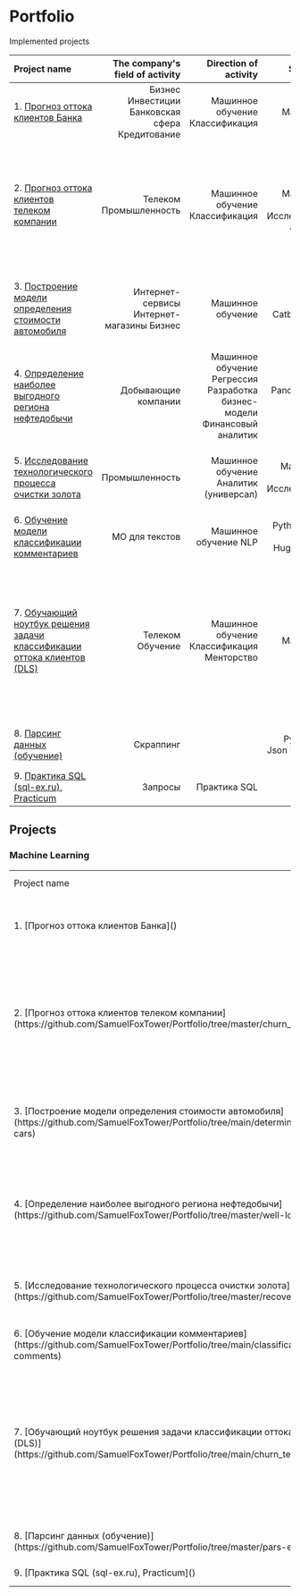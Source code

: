 # Portfolio

Implemented projects

| Project name | The company's field of activity | Direction of activity | Skills and tools | Project objectives            | 
| :---------------- | ----------------: | ----------------: | ----------------: | :---------------------------------: |  
|1. [Прогноз оттока клиентов Банка]()   | Бизнес  Инвестиции Банковская сфера Кредитование | Машинное обучение Классификация | Python Pandas Matplotlib Scikit-learn | На основе данных из банка определить клиента, который может уйти |
|2. [Прогноз оттока клиентов телеком компании](https://github.com/SamuelFoxTower/Portfolio/tree/master/churn_telecom)   | Телеком Промышленность | Машинное обучение Классификация | Python Pandas Matplotlib Scikit-learn Исследовательский анализ данных| По персональным данным некоторых клиентов, информации о тарифе и договорах научиться прогнозировать отток клиентов |
|3. [Построение модели определения стоимости автомобиля](https://github.com/SamuelFoxTower/Portfolio/tree/main/determining-cost-cars) | Интернет-сервисы Интернет-магазины Бизнес | Машинное обучение | Python Pandas Catboost LightGBM | Разработка системы рекомендации стоимости автомобиля на основе его описания | 
|4. [Определение наиболее выгодного региона нефтедобычи](https://github.com/SamuelFoxTower/Portfolio/tree/master/well-locations) | Добывающие компании | Машинное обучение Регрессия Разработка бизнес-модели Финансовый аналитик | Pandas Scikit-learn Bootstrap | На основе данных геологии разведки выбрать район добычи нефти |
|5. [Исследование технологического процесса очистки золота](https://github.com/SamuelFoxTower/Portfolio/tree/master/recovery-gold) | Промышленность | Машинное обучение Аналитик (универсал) | Python Pandas Matplotlib Numpy Scikit-learn Исследовательский анализ | Спрогнозировать концентрацию золота при проведении процесса очистки золота | 
|6. [Обучение модели классификации комментариев](https://github.com/SamuelFoxTower/Portfolio/tree/main/сlassification-comments) | МО для текстов | Машинное обучение NLP | Python Scikit-learn Numpy Torch HuggingFace BERT  | Определение токсичности комментариев | 
|7. [Обучающий ноутбук решения задачи классификации оттока клиентов (DLS)](https://github.com/SamuelFoxTower/Portfolio/tree/main/churn_telecom_DLS) | Телеком Обучение | Машинное обучение Классификация Менторство | Python Pandas Matplotlib Scikit-learn | Данная задача проверялась другими студентами и была выполнена таким образом, чтобы дать возможность посмотреть и подчерпнуть методы хорошей и понятной реализации решения задачи |
|8. [Парсинг данных (обучение)](https://github.com/SamuelFoxTower/Portfolio/tree/master/pars-examples) | Скраппинг |  | Python Requests Json BeautifulSoup4 | Скраппинг товаров с сайта интренет-магазина | 
|9. [Практика SQL (sql-ex.ru), Practicum]() | Запросы | Практика SQL | SQL SQLite3 PostgreSQL | Решение задач тренажера SQL |


## Projects

### Machine Learning

<table>
<tr>
    <td> Project name </td>
    <td>The company's field of activity </td>
    <td> Direction of activity </td>
    <td> Skills and tools </td>
    <td> Project objectives </td>
</tr>
<tr> 
    <td>1. [Прогноз оттока клиентов Банка]() </td>
    <td> Бизнес  Инвестиции Банковская сфера Кредитование </td>
    <td> Машинное обучение Классификация </td>
    <td> Python Pandas Matplotlib Scikit-learn </td>
    <td> На основе данных из банка определить клиента, который может уйти </td>
</tr>
<tr>
<td>2. [Прогноз оттока клиентов телеком компании](https://github.com/SamuelFoxTower/Portfolio/tree/master/churn_telecom) 
    <td> Телеком Промышленность </td>
    <td> Машинное обучение Классификация </td>
    <td> Python Pandas Matplotlib Scikit-learn Исследовательский анализ данных </td>
    <td> По персональным данным некоторых клиентов, информации о тарифе и договорах научиться прогнозировать отток клиентов </td>
</tr>
<tr>
    <td>3. [Построение модели определения стоимости автомобиля](https://github.com/SamuelFoxTower/Portfolio/tree/main/determining-cost-cars) </td>
    <td> Интернет-сервисы Интернет-магазины Бизнес </td> 
    <td> Машинное обучение </td>
    <td> Python Pandas Catboost LightGBM </td>
    <td> Разработка системы рекомендации стоимости автомобиля на основе его описания </td>
</tr>
<tr>
    <td>4. [Определение наиболее выгодного региона нефтедобычи](https://github.com/SamuelFoxTower/Portfolio/tree/master/well-locations) </td>
    <td> Добывающие компании </td>
    <td> Машинное обучение Регрессия Разработка бизнес-модели Финансовый аналитик </td>
    <td> Pandas Scikit-learn Bootstrap </td>
    <td> На основе данных геологии разведки выбрать район добычи нефти</td>
</tr>
<tr>
    <td>5. [Исследование технологического процесса очистки золота](https://github.com/SamuelFoxTower/Portfolio/tree/master/recovery-gold) </td>
    <td> Промышленность </td>
    <td> Машинное обучение Аналитик (универсал) </td>
    <td> Python Pandas Matplotlib Numpy Scikit-learn Исследовательский анализ </td>
    <td> Спрогнозировать концентрацию золота при проведении процесса очистки золота </td>
</tr>
<tr>
    <td>6. [Обучение модели классификации комментариев](https://github.com/SamuelFoxTower/Portfolio/tree/main/сlassification-comments) </td>
    <td> МО для текстов </td>
    <td> Машинное обучение NLP </td>
    <td> Python Scikit-learn Numpy Torch HuggingFace BERT </td>
    <td> Определение токсичности комментариев </td>
</tr>
<tr>
    <td>7. [Обучающий ноутбук решения задачи классификации оттока клиентов (DLS)](https://github.com/SamuelFoxTower/Portfolio/tree/main/churn_telecom_DLS) </td>
    <td> Телеком Обучение </td>
    <td> Машинное обучение Классификация Менторство </td>
    <td> Python Pandas Matplotlib Scikit-learn </td>
    <td> Данная задача проверялась другими студентами и была выполнена таким образом, чтобы дать возможность посмотреть и подчерпнуть методы хорошей и понятной реализации решения задачи </td>
</tr>
<tr>
    <td>8. [Парсинг данных (обучение)](https://github.com/SamuelFoxTower/Portfolio/tree/master/pars-examples) </td>
    <td> Скраппинг </td>
    <td> Python Requests Json BeautifulSoup4 </td>
    <td> Скраппинг товаров с сайта интренет-магазина </td>
</tr>
<tr>
    <td>9. [Практика SQL (sql-ex.ru), Practicum]() </td>
    <td> Запросы </td>
    <td> Практика SQL </td>
    <td> SQL SQLite3 PostgreSQL </td>
    <td> Решение задач тренажера SQL </td>
</tr>

